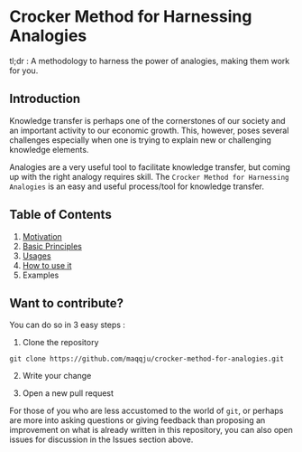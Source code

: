 # Crocker Method for Harnessing Analogies
tl;dr : A methodology to harness the power of analogies, making them work for you.

## Introduction
Knowledge transfer is perhaps one of the cornerstones of our society and an important activity to our economic growth. This, however, poses several challenges especially when one is trying to explain new or challenging knowledge elements.

Analogies are a very useful tool to facilitate knowledge transfer, but coming up with the right analogy requires skill. The ``Crocker Method for Harnessing Analogies`` is an easy and useful process/tool for knowledge transfer.

## Table of Contents
1. [Motivation](/motivation/motivation.md)
2. [Basic Principles](/principles/principles.md)
3. [Usages](/usages/usages.md)
4. [How to use it](/howto/howto.md)
5. Examples

## Want to contribute?
You can do so in 3 easy steps :


1. Clone the repository

``git clone https://github.com/maqqju/crocker-method-for-analogies.git``

2. Write your change

3. Open a new pull request


For those of you who are less accustomed to the world of ``git``, or perhaps are more into asking questions or giving feedback than proposing an improvement on what is already written in this repository, you can also open issues for discussion in the Issues section above.

